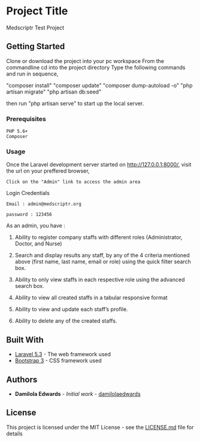 # Project Title

Medscriptr Test Project

## Getting Started
Clone or download the project into your pc workspace
From the commandline cd into the project directory
Type the following commands and run in sequence,

"composer install"
"composer update"
"composer dump-autoload -o"
"php artisan migrate"
"php artisan db:seed"

then run "php artisan serve" to start up the local server.

### Prerequisites


```
PHP 5.6+
Composer
```

### Usage

Once the  Laravel development server started on http://127.0.0.1:8000/, visit the url on your preffered browser,

```
Click on the "Admin" link to access the admin area
```

Login Credentials 

```
Email : admin@medscriptr.org

password : 123456
```

As an admin, you have :

1) Ability to register company staffs with different roles (Administrator, Doctor,
and Nurse)


2) Search and display results any staff, by any of the 4 criteria mentioned above
(first name, last name, email or role) using the quick filter search box.

3) Ability to only view staffs in each respective role using the advanced search box. 

4) Ability to view all created staffs in a tabular responsive format 

5) Ability to view and update each staff’s profile.

6) Ability to delete any of the created staffs.

## Built With

* [Laravel 5.3](https://www.laravel.com/docs/) - The web framework used
* [Bootstrap 3](https://getbootstrap.com) - CSS framework used

## Authors

* **Damilola Edwards** - *Initial work* - [damilolaedwards](https://github.com/damilolaedwards)

## License

This project is licensed under the MIT License - see the [LICENSE.md](LICENSE.md) file for details

